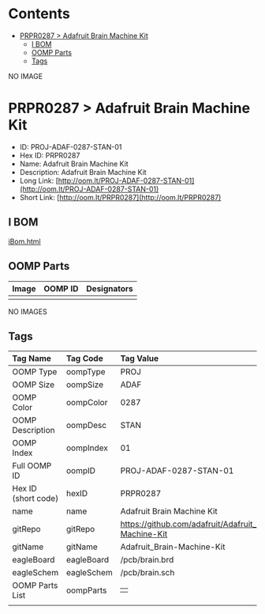 



Contents
========

* [PRPR0287 > Adafruit Brain Machine Kit](#prpr0287--adafruit-brain-machine-kit)
	* [I BOM](#i-bom)
	* [OOMP Parts](#oomp-parts)
	* [Tags](#tags)
  
NO IMAGE  
# PRPR0287 > Adafruit Brain Machine Kit

- ID: PROJ-ADAF-0287-STAN-01
- Hex ID: PRPR0287
- Name: Adafruit Brain Machine Kit
- Description: Adafruit Brain Machine Kit
- Long Link: [http://oom.lt/PROJ-ADAF-0287-STAN-01](http://oom.lt/PROJ-ADAF-0287-STAN-01)
- Short Link: [http://oom.lt/PRPR0287](http://oom.lt/PRPR0287)

## I BOM
  
[iBom.html](https://htmlpreview.github.io/?https://github.com/oomlout/oomlout_OOMP_projects_V2/blob/main/PROJ/ADAF/0287/STAN/01/ibom.html)
## OOMP Parts
  

|Image|OOMP ID|Designators|
| :--- | :--- | :--- |
||||
  
NO IMAGES  
## Tags
  

|Tag Name|Tag Code|Tag Value|
| :--- | :--- | :--- |
|OOMP Type|oompType|PROJ|
|OOMP Size|oompSize|ADAF|
|OOMP Color|oompColor|0287|
|OOMP Description|oompDesc|STAN|
|OOMP Index|oompIndex|01|
|Full OOMP ID|oompID|PROJ-ADAF-0287-STAN-01|
|Hex ID (short code)|hexID|PRPR0287|
|name|name|Adafruit Brain Machine Kit|
|gitRepo|gitRepo|https://github.com/adafruit/Adafruit_Brain-Machine-Kit|
|gitName|gitName|Adafruit_Brain-Machine-Kit|
|eagleBoard|eagleBoard|/pcb/brain.brd|
|eagleSchem|eagleSchem|/pcb/brain.sch|
|OOMP Parts List|oompParts|<table><tr><td></td></tr></table>|
||||
